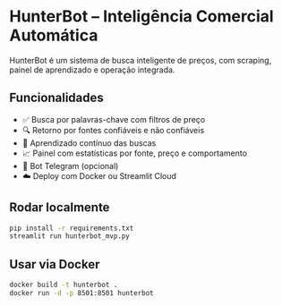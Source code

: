 # HunterBot – Inteligência Comercial Automática

HunterBot é um sistema de busca inteligente de preços, com scraping, painel de aprendizado e operação integrada.

## Funcionalidades
- ✅ Busca por palavras-chave com filtros de preço
- 🔍 Retorno por fontes confiáveis e não confiáveis
- 🧠 Aprendizado contínuo das buscas
- 📈 Painel com estatísticas por fonte, preço e comportamento
- 🤖 Bot Telegram (opcional)
- ☁️ Deploy com Docker ou Streamlit Cloud

## Rodar localmente

```bash
pip install -r requirements.txt
streamlit run hunterbot_mvp.py
```

## Usar via Docker

```bash
docker build -t hunterbot .
docker run -d -p 8501:8501 hunterbot
```

